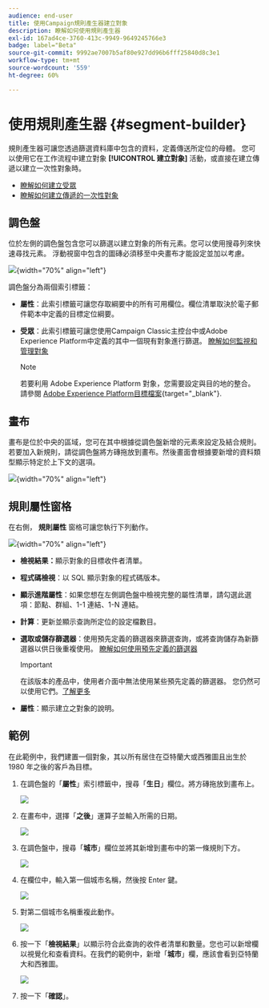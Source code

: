 ```yaml
---
audience: end-user
title: 使用Campaign規則產生器建立對象
description: 瞭解如何使用規則產生器
exl-id: 167ad4ce-3760-413c-9949-9649245766e3
badge: label="Beta"
source-git-commit: 9992ae7007b5af80e927dd96b6fff25840d8c3e1
workflow-type: tm+mt
source-wordcount: '559'
ht-degree: 60%

---
```


# 使用規則產生器 {#segment-builder}


規則產生器可讓您透過篩選資料庫中包含的資料，定義傳送所定位的母體。 您可以使用它在工作流程中建立對象 **[!UICONTROL 建立對象]** 活動，或直接在建立傳遞以建立一次性對象時。

* [瞭解如何建立受眾](create-audience.md)
* [瞭解如何建立傳遞的一次性對象](one-time-audience.md)

## 調色盤

位於左側的調色盤包含您可以篩選以建立對象的所有元素。您可以使用搜尋列來快速尋找元素。 浮動視窗中包含的圖磚必須移至中央畫布才能設定並加以考慮。

![](assets/segment-builder2.png){width="70%" align="left"}

調色盤分為兩個索引標籤：

* **屬性**：此索引標籤可讓您存取綱要中的所有可用欄位。欄位清單取決於電子郵件範本中定義的目標定位綱要。

* **受眾**：此索引標籤可讓您使用Campaign Classic主控台中或Adobe Experience Platform中定義的其中一個現有對象進行篩選。 [瞭解如何監視和管理對象](manage-audience.md)

  >[!NOTE]
  >
  >若要利用 Adobe Experience Platform 對象，您需要設定與目的地的整合。請參閱 [Adobe Experience Platform目標檔案](https://experienceleague.adobe.com/docs/experience-platform/destinations/home.html?lang=zh-Hant){target="_blank"}.

## 畫布

畫布是位於中央的區域，您可在其中根據從調色盤新增的元素來設定及結合規則。若要加入新規則，請從調色盤將方磚拖放到畫布。然後畫面會根據要新增的資料類型顯示特定於上下文的選項。

![](assets/segment-builder4.png){width="70%" align="left"}

## 規則屬性窗格

在右側， **規則屬性** 窗格可讓您執行下列動作。

![](assets/segment-builder5.png){width="70%" align="left"}

* **檢視結果：**&#x200B;顯示對象的目標收件者清單。
* **程式碼檢視**：以 SQL 顯示對象的程式碼版本。
* **顯示進階屬性**：如果您想在左側調色盤中檢視完整的屬性清單，請勾選此選項：節點、群組、1-1 連結、1-N 連結。
* **計算**：更新並顯示查詢所定位的設定檔數目。
* **選取或儲存篩選器**：使用預先定義的篩選器來篩選查詢，或將查詢儲存為新篩選器以供日後重複使用。 [瞭解如何使用預先定義的篩選器](../get-started/predefined-filters.md)

  >[!IMPORTANT]
  >
  >在該版本的產品中，使用者介面中無法使用某些預先定義的篩選器。 您仍然可以使用它們。[了解更多](../get-started/guardrails.md#predefined-filters-filters-guardrails-limitations)

* **屬性**：顯示建立之對象的說明。

## 範例

在此範例中，我們建置一個對象，其以所有居住在亞特蘭大或西雅圖且出生於 1980 年之後的客戶為目標。

1. 在調色盤的「**屬性**」索引標籤中，搜尋「**生日**」欄位。將方磚拖放到畫布上。

   ![](assets/segment-builder6.png)

1. 在畫布中，選擇「**之後**」運算子並輸入所需的日期。

   ![](assets/segment-builder7.png)

1. 在調色盤中，搜尋「**城市**」欄位並將其新增到畫布中的第一條規則下方。

   ![](assets/segment-builder8.png)

1. 在欄位中，輸入第一個城市名稱，然後按 Enter 鍵。

   ![](assets/segment-builder9.png)

1. 對第二個城市名稱重複此動作。

   ![](assets/segment-builder10.png)

1. 按一下「**檢視結果**」以顯示符合此查詢的收件者清單和數量。您也可以新增欄以視覺化和查看資料。在我們的範例中，新增「**城巿**」欄，應該會看到亞特蘭大和西雅圖。

   ![](assets/segment-builder11.png)

1. 按一下「**確認**」。